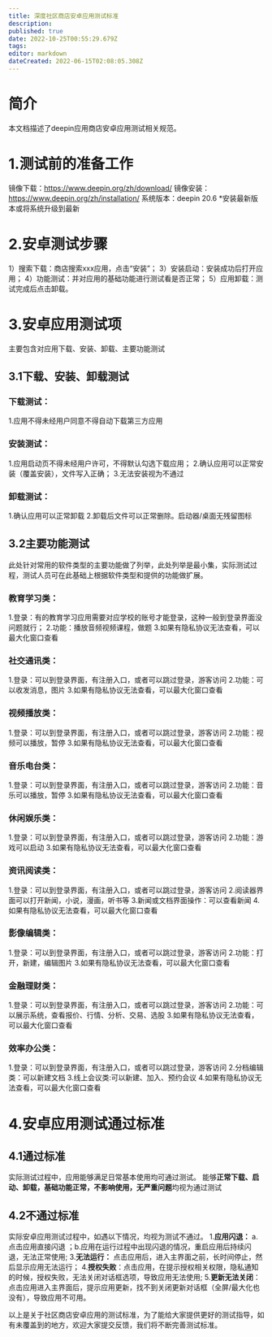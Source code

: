 ```yaml
---
title: 深度社区商店安卓应用测试标准
description: 
published: true
date: 2022-10-25T00:55:29.679Z
tags: 
editor: markdown
dateCreated: 2022-06-15T02:08:05.308Z
---
```


# 简介
本文档描述了deepin应用商店安卓应用测试相关规范。
# 1.测试前的准备工作
镜像下载：https://www.deepin.org/zh/download/
镜像安装：https://www.deepin.org/zh/installation/
系统版本：deepin 20.6
*安装最新版本或将系统升级到最新
# 2.安卓测试步骤
1）搜索下载：商店搜索xxx应用，点击“安装”；
3）安装启动：安装成功后打开应用；
4）功能测试：并对应用的基础功能进行测试看是否正常；
5）应用卸载：测试完成后点击卸载。
# 3.安卓应用测试项
主要包含对应用下载、安装、卸载、主要功能测试
## 3.1下载、安装、卸载测试
### 下载测试：
1.应用不得未经用户同意不得自动下载第三方应用

### 安装测试：
1.应用启动页不得未经用户许可，不得默认勾选下载应用；
2.确认应用可以正常安装（覆盖安装），文件写入正确；
3.无法安装视为不通过

### 卸载测试：
1.确认应用可以正常卸载
2.卸载后文件可以正常删除。启动器/桌面无残留图标

## 3.2主要功能测试
此处针对常用的软件类型的主要功能做了列举，此处列举是最小集，实际测试过程，测试人员可在此基础上根据软件类型和提供的功能做扩展。
### 教育学习类：
1.登录：有的教育学习应用需要对应学校的账号才能登录，这种一般到登录界面没问题就行；
2.功能：播放音频视频课程，做题
3.如果有隐私协议无法查看，可以最大化窗口查看

### 社交通讯类：
1.登录：可以到登录界面，有注册入口，或者可以跳过登录，游客访问
2.功能：可以收发消息，图片
3.如果有隐私协议无法查看，可以最大化窗口查看

### 视频播放类：
1.登录：可以到登录界面，有注册入口，或者可以跳过登录，游客访问
2.功能：视频可以播放，暂停
3.如果有隐私协议无法查看，可以最大化窗口查看

### 音乐电台类：
1.登录：可以到登录界面，有注册入口，或者可以跳过登录，游客访问
2.功能：音乐可以播放，暂停
3.如果有隐私协议无法查看，可以最大化窗口查看

### 休闲娱乐类：
1.登录：可以到登录界面，有注册入口，或者可以跳过登录，游客访问
2.功能：游戏可以启动
3.如果有隐私协议无法查看，可以最大化窗口查看

### 资讯阅读类：
1.登录：可以到登录界面，有注册入口，或者可以跳过登录，游客访问
2.阅读器界面可以打开新闻，小说，漫画，听书等
3.新闻或文档界面操作：可以查看新闻
4.如果有隐私协议无法查看，可以最大化窗口查看

### 影像编辑类：
1.登录：可以到登录界面，有注册入口，或者可以跳过登录，游客访问
2.功能：打开，新建，编辑图片
3.如果有隐私协议无法查看，可以最大化窗口查看

### 金融理财类：
1.登录：可以到登录界面，有注册入口，或者可以跳过登录，游客访问
2.功能：可以展示系统，查看报价、行情、分析、交易、选股
3.如果有隐私协议无法查看，可以最大化窗口查看

### 效率办公类：
1.登录：可以到登录界面，有注册入口，或者可以跳过登录，游客访问
2.分档编辑类：可以新建文档
3.线上会议类:可以新建、加入、预约会议
4.如果有隐私协议无法查看，可以最大化窗口查看

# 4.安卓应用测试通过标准
## 4.1通过标准
实际测试过程中，应用能够满足日常基本使用均可通过测试。
能够**正常下载、启动、卸载，基础功能正常，不影响使用，无严重问题**均视为通过测试

## 4.2不通过标准
实际安卓应用测试过程中，如遇以下情况，均视为测试不通过。
1.**应用闪退：** a.点击应用直接闪退 ；b.应用在运行过程中出现闪退的情况，重启应用后持续闪退，无法正常使用;
3.**无法运行：** 点击应用后，进入主界面之前，长时间停止，然后显示应用无法运行；
4.**授权失败**：点击应用，在提示授权相关权限，隐私通知的时候，授权失败，无法关闭对话框选项，导致应用无法使用;
5.**更新无法关闭**：点击应用进入主界面后，提示应用更新，找不到关闭更新对话框（全屏/最大化也没有），导致应用不可用。

以上是关于社区商店安卓应用的测试标准，为了能给大家提供更好的测试指导，如有未覆盖到的地方，欢迎大家提交反馈，我们将不断完善测试标准。

